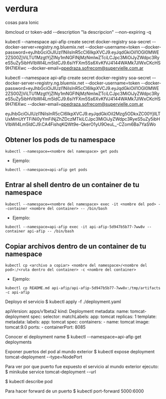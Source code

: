 # verdura
cosas para Ionic

ibmcloud cr token-add --description "la descripcion" --non-expiring -q

kubectl --namespace api-afip create secret docker-registry soa-secret --docker-server=registry.ng.bluemix.net --docker-username=token --docker-password=eyJhbGciOiJIUzI1NiIsInR5cCI6IkpXVCJ9.eyJqdGkiOiI1OGI0MWE2ZS00ZjViLTU1MzgtYjZlNy1mNGFlNjMzNmIwZTciLCJpc3MiOiJyZWdpc3RyeS5uZy5ibHVlbWl4Lm5ldCJ9.6siYFXm5Ss6XvKfVJ4144WAMk7JIWxCKcHS9H7I6Xwc --docker-email=ppedraza.sofrecom@supervielle.com.ar


kubectl --namespace api-afip create secret docker-registry soa-secret --docker-server=registry.ng.bluemix.net --docker-username=token --docker-password=eyJhbGciOiJIUzI1NiIsInR5cCI6IkpXVCJ9.eyJqdGkiOiI1OGI0MWE2ZS00ZjViLTU1MzgtYjZlNy1mNGFlNjMzNmIwZTciLCJpc3MiOiJyZWdpc3RyeS5uZy5ibHVlbWl4Lm5ldCJ9.6siYFXm5Ss6XvKfVJ4144WAMk7JIWxCKcHS9H7I6Xwc --docker-email=ppedraza.sofrecom@supervielle.com.ar


eyJhbGciOiJIUzI1NiIsInR5cCI6IkpXVCJ9.eyJqdGkiOiI2Mzg5ODkxZC00YjllLTUxMmUtYTFiNi0yYmFiNjZhZDczMTkiLCJpc3MiOiJyZWdpc3RyeS5uZy5ibHVlbWl4Lm5ldCJ9.CA4FishqKQWt9e-QkerO1yU9OeuL_-CZom6Ba7YaSWo


## Obtener los pods de tu namespace
```
kubectl --namespace=<nombre del namespace> get pods
```
- Ejemplo:

```
kubectl --namespace=api-afip get pods

```

## Entrar al shell dentro de un container de tu namespace
```
kubectl --namespace=<nombre del namespace> exec -it <nombre del pod> --container <nombre del container> -- /bin/bash
```
- Ejemplo:

```
kubectl --namespace=api-afip exec -it api-afip-5d947b5b77-7ww8v --container api-afip -- /bin/bash
```


## Copiar archivos dentro de un container de tu namespace
```
kubectl cp <archivo a copiar> <nombre del namespace>/<nombre del pod>:/<ruta dentro del container> -c <nombre del container>
```
 - Ejemplo:

```
kubectl cp README.md api-afip/api-afip-5d947b5b77-7ww8v:/tmp/artifacts -c api-afip
```


Deployo el servicio
$ kubectl apply -f ./deployment.yaml

apiVersion: apps/v1beta2
kind: Deployment
metadata:
  name: tomcat-deployment
spec:
  selector:
    matchLabels:
      app: tomcat
  replicas: 1
  template:
    metadata:
      labels:
        app: tomcat
    spec:
      containers:
      - name: tomcat
        image: tomcat:9.0
        ports:
        - containerPort: 8085

Conocer el deployment name
$ kubectl --namespace=api-afip get deployments

Exponer puertos del pod al mundo exterior
$ kubectl expose deployment tomcat-deployment --type=NodePort


Para ver por que puerto fue expuesto el servicio al mundo exterior ejecuto:
$ minikube service tomcat-deployment --url

$ kubectl describe pod <nombre del pod>

Para hacer forward de un puerto
$ kubectl port-forward <nombre del pod> 5000:6000
